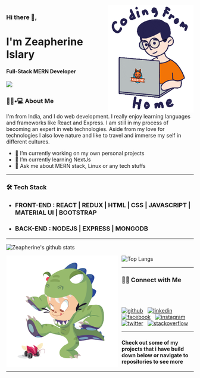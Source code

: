 <img align='right' src="https://github.com/zeapherine/zeapherine/blob/main/wfh.gif" width="230">

### Hi there 👋, 
# I'm Zeapherine Islary
#### Full-Stack MERN Developer

[![](https://img.shields.io/badge/Gmail-zeapherinegmail.com-red)](mailto:zeapherine@gmail.com)

<h3> 👨🏻•💻 About Me </h3>


I'm from India, and I do web development. I really enjoy learning languages and frameworks like React and Express. I am still in my process of becoming an expert in web technologies. Aside from my love for technologies I also love nature and like to travel and immerse my self in different cultures.

- 🔭 I’m currently working on my own personal projects 
- 🌱 I’m currently learning NextJs 
- 💬 Ask me about MERN stack, Linux or any tech stuffs 

---

<h3>🛠 Tech Stack</h3>

-  ### FRONT-END  : REACT | REDUX | HTML | CSS | JAVASCRIPT  | MATERIAL UI | BOOTSTRAP 
-  ### BACK-END : NODEJS | EXPRESS | MONGODB 

---

![Zeapherine's github stats](https://github-readme-stats.vercel.app/api?username=zeapherine&count_private=true&show_icons=true&theme=radical&include_all_commits=true)

![Top Langs](https://github-readme-stats.vercel.app/api/top-langs/?username=zeapherine&theme=radical)<img src="https://github.com/zeapherine/zeapherine/blob/main/dinotocat.png" alt="dinotocat" style="float: left; margin-right: 10px;" width="300px" />

---

### 🤝🏻 Connect with Me 

<br> <br/>

[<img src='https://cdn.jsdelivr.net/npm/simple-icons@3.0.1/icons/github.svg' alt='github' height='40'>](https://github.com/zeapherine)  &nbsp;
[<img src='https://cdn.jsdelivr.net/npm/simple-icons@3.0.1/icons/linkedin.svg' alt='linkedin' height='40'>](https://www.linkedin.com/in/zeapherine-islary-a8055a174/) &nbsp;
[<img src='https://cdn.jsdelivr.net/npm/simple-icons@3.0.1/icons/facebook.svg' alt='facebook' height='40'>](https://www.facebook.com/zeapherine.islary1)  &nbsp;
[<img src='https://cdn.jsdelivr.net/npm/simple-icons@3.0.1/icons/instagram.svg' alt='instagram' height='40'>](https://www.instagram.com/zeapherine_/) &nbsp;
[<img src='https://cdn.jsdelivr.net/npm/simple-icons@3.0.1/icons/twitter.svg' alt='twitter' height='40'>](https://twitter.com/zeapherine)  &nbsp;
[<img src='https://cdn.jsdelivr.net/npm/simple-icons@3.0.1/icons/stackoverflow.svg' alt='stackoverflow' height='40'>](https://stackoverflow.com/users/12776875/zeapherine-islary)  &nbsp;

---

#### Check out some of my projects that i have build down below or navigate to repositories to see more

---
